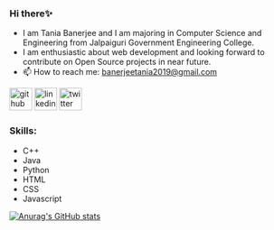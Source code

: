 ### Hi there✨
- I am Tania Banerjee and I am majoring in Computer Science and Engineering from Jalpaiguri Government Engineering College.
- I am enthusiastic about web development and looking forward to contribute on Open Source projects in near future.
- 📫 How to reach me: banerjeetania2019@gmail.com 


[<img src='https://cdn.jsdelivr.net/npm/simple-icons@3.0.1/icons/github.svg' alt='github' height='40'>](https://github.com/taniaban2712)  [<img src='https://cdn.jsdelivr.net/npm/simple-icons@3.0.1/icons/linkedin.svg' alt='linkedin' height='40'>](https://www.linkedin.com/in/https://www.linkedin.com/in/tania-banerjee-9a1a49240//)  [<img src='https://cdn.jsdelivr.net/npm/simple-icons@3.0.1/icons/twitter.svg' alt='twitter' height='40'>](https://twitter.com/taniaban2712)  

### Skills:
- C++
- Java
- Python
- HTML
- CSS
- Javascript


[![Anurag's GitHub stats](https://github-readme-stats.vercel.app/api?username=taniaban2712)](https://github.com/anuraghazra/github-readme-stats)
